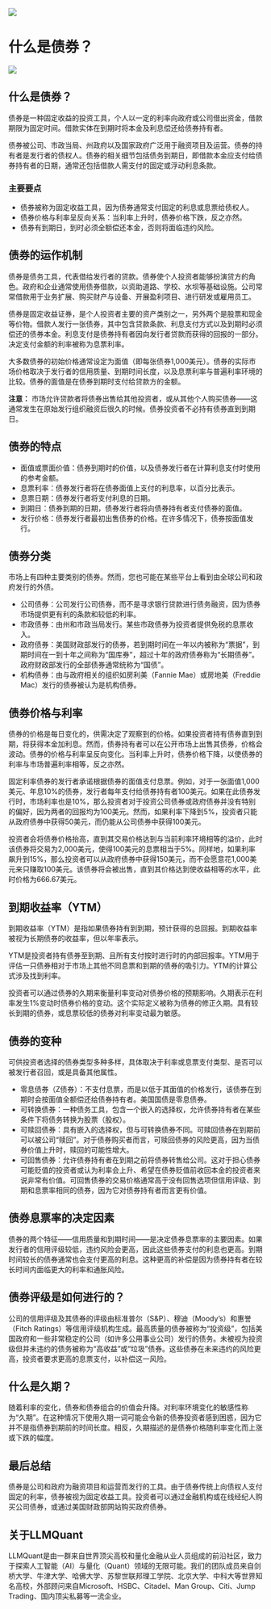 ![](https://fastly.jsdelivr.net/gh/bucketio/img11@main/2024/10/21/1729466068183-23134fce-3131-4262-b18c-f378d71af4f6.gif)
# 什么是债券？
![](https://fastly.jsdelivr.net/gh/bucketio/img9@main/2024/10/20/1729465031968-b3c8959e-1d37-4b8a-91b1-b0b0dfe25143.png)
## 什么是债券？

债券是一种固定收益的投资工具，个人以一定的利率向政府或公司借出资金，借款期限为固定时间。借款实体在到期时将本金及利息偿还给债券持有者。

债券被公司、市政当局、州政府以及国家政府广泛用于融资项目及运营。债券的持有者是发行者的债权人。债券的相关细节包括债务到期日，即借款本金应支付给债券持有者的日期，通常还包括借款人需支付的固定或浮动利息条款。

### 主要要点

- 债券被称为固定收益工具，因为债券通常支付固定的利息或息票给债权人。
- 债券价格与利率呈反向关系：当利率上升时，债券价格下跌，反之亦然。
- 债券有到期日，到时必须全额偿还本金，否则将面临违约风险。

## 债券的运作机制

债券是债务工具，代表借给发行者的贷款。债券使个人投资者能够扮演贷方的角色。政府和企业通常使用债券借款，以资助道路、学校、水坝等基础设施。公司常常借款用于业务扩展、购买财产与设备、开展盈利项目、进行研发或雇用员工。

债券是固定收益证券，是个人投资者主要的资产类别之一，另外两个是股票和现金等价物。借款人发行一张债券，其中包含贷款条款、利息支付方式以及到期时必须偿还的债券本金。利息支付是债券持有者因向发行者贷款而获得的回报的一部分。决定支付金额的利率被称为息票利率。

大多数债券的初始价格通常设定为面值（即每张债券1,000美元）。债券的实际市场价格取决于发行者的信用质量、到期时间长度，以及息票利率与普遍利率环境的比较。债券的面值是在债券到期时支付给贷款方的金额。

**注意：** 市场允许贷款者将债券出售给其他投资者，或从其他个人购买债券——这通常发生在原始发行组织融资后很久的时候。债券投资者不必持有债券直到到期日。

## 债券的特点

- 面值或票面价值：债券到期时的价值，以及债券发行者在计算利息支付时使用的参考金额。
- 息票利率：债券发行者将在债券面值上支付的利息率，以百分比表示。
- 息票日期：债券发行者将支付利息的日期。
- 到期日：债券到期的日期，债券发行者将向债券持有者支付债券的面值。
- 发行价格：债券发行者最初出售债券的价格。在许多情况下，债券按面值发行。

## 债券分类

市场上有四种主要类别的债券。然而，您也可能在某些平台上看到由全球公司和政府发行的外债。

- 公司债券：公司发行公司债券，而不是寻求银行贷款进行债务融资，因为债券市场提供更有利的条款和较低的利率。
- 市政债券：由州和市政当局发行。某些市政债券为投资者提供免税的息票收入。
- 政府债券：美国财政部发行的债券，若到期时间在一年以内被称为“票据”，到期时间在一到十年之间称为“国库券”，超过十年的政府债券称为“长期债券”。政府财政部发行的全部债券通常统称为“国债”。
- 机构债券：由与政府相关的组织如房利美（Fannie Mae）或房地美（Freddie Mac）发行的债券被认为是机构债券。

## 债券价格与利率

债券的价格是每日变化的，供需决定了观察到的价格。如果投资者持有债券直到到期，将获得本金加利息。然而，债券持有者可以在公开市场上出售其债券，价格会波动。债券的价格与利率呈反向变化。当利率上升时，债券价格下降，以使债券的利率与市场普遍利率相等，反之亦然。

固定利率债券的发行者承诺根据债券的面值支付息票。例如，对于一张面值1,000美元、年息10%的债券，发行者每年支付给债券持有者100美元。如果在此债券发行时，市场利率也是10%，那么投资者对于投资公司债券或政府债券并没有特别的偏好，因为两者的回报均为100美元。然而，如果利率下降到5%，投资者只能从政府债券中获得50美元，而仍能从公司债券中获得100美元。

投资者会将债券价格抬高，直到其交易价格达到与当前利率环境相等的溢价，此时该债券将交易为2,000美元，使得100美元的息票相当于5%。同样地，如果利率飙升到15%，那么投资者可以从政府债券中获得150美元，而不会愿意花1,000美元来只赚取100美元。该债券将会被出售，直到其价格达到使收益相等的水平，此时价格为666.67美元。

## 到期收益率（YTM）

到期收益率（YTM）是指如果债券持有到到期，预计获得的总回报。到期收益率被视为长期债券的收益率，但以年率表示。

YTM是投资者持有债券至到期、且所有支付按时进行时的内部回报率。YTM用于评估一只债券相对于市场上其他不同息票和到期的债券的吸引力。YTM的计算公式涉及找到利率。

投资者可以通过债券的久期来衡量利率变动对债券价格的预期影响。久期表示在利率发生1%变动时债券价格的变动。这个实际定义被称为债券的修正久期。具有较长到期的债券，或息票较低的债券对利率变动最为敏感。

## 债券的变种

可供投资者选择的债券类型多种多样，具体取决于利率或息票支付类型、是否可以被发行者召回，或是具备其他属性。

- 零息债券（Z债券）：不支付息票，而是以低于其面值的价格发行，该债券在到期时会按面值全额偿还给债券持有者。美国国债是零息债券。
- 可转换债券：一种债务工具，包含一个嵌入的选择权，允许债券持有者在某些条件下将债务转换为股票（股权）。
- 可赎回债券：具有嵌入的选择权，但与可转换债券不同。可赎回债券在到期前可以被公司“赎回”。对于债券购买者而言，可赎回债券的风险更高，因为当债券价值上升时，赎回的可能性增大。
- 可回售债券：允许债券持有者在到期之前将债券转售给公司。这对于担心债券可能贬值的投资者或认为利率会上升、希望在债券贬值前收回本金的投资者来说非常有价值。可回售债券的交易价格通常高于没有回售选项但信用评级、到期和息票率相同的债券，因为它对债券持有者而言更有价值。

## 债券息票率的决定因素

债券的两个特征——信用质量和到期时间——是决定债券息票率的主要因素。如果发行者的信用评级较低，违约风险会更高，因此这些债券支付的利息也更高。到期时间较长的债券通常也会支付更高的利息。这种更高的补偿是因为债券持有者在较长时间内面临更大的利率和通胀风险。

## 债券评级是如何进行的？

公司的信用评级及其债券的评级由标准普尔（S&P）、穆迪（Moody’s）和惠誉（Fitch Ratings）等信用评级机构生成。最高质量的债券被称为“投资级”，包括美国政府和一些非常稳定的公司（如许多公用事业公司）发行的债务。未被视为投资级但并未违约的债务被称为“高收益”或“垃圾”债券。这些债券在未来违约的风险更高，投资者要求更高的息票支付，以补偿这一风险。

## 什么是久期？

随着利率的变化，债券和债券组合的价值会升降。对利率环境变化的敏感性称为“久期”。在这种情况下使用久期一词可能会令新的债券投资者感到困惑，因为它并不是指债券到期前的时间长度。相反，久期描述的是债券价格随利率变化而上涨或下跌的幅度。

## 最后总结

债券是公司和政府为融资项目和运营而发行的工具。由于债券传统上向债权人支付固定的利率，债券被视为固定收益工具。投资者可以通过金融机构或在线经纪人购买公司债券，或通过美国财政部网站购买政府债券。

## 关于LLMQuant
LLMQuant是由一群来自世界顶尖高校和量化金融从业人员组成的前沿社区，致力于探索人工智能（AI）与量化（Quant）领域的无限可能。我们的团队成员来自剑桥大学、牛津大学、哈佛大学、苏黎世联邦理工学院、北京大学、中科大等世界知名高校，外部顾问来自Microsoft、HSBC、Citadel、Man Group、Citi、Jump Trading、国内顶尖私募等一流企业。